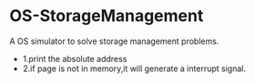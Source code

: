 # OS-StorageManagement
A OS simulator to solve storage management problems.
* 1.print the absolute address
* 2.if page is not in memory,it will generate a interrupt signal.  